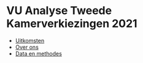 # VU Analyse Tweede Kamerverkiezingen 2021

+ [Uitkomsten](uitkomsten.md)
+ [Over ons](over.md)
+ [Data en methodes](methode.md)


